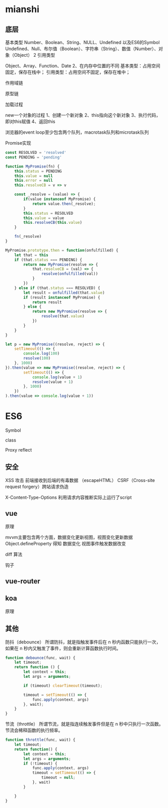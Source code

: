 # mianshi

## 底层

基本类型 Number、Boolean、String、NULL、Undefined
以及ES6的Symbol
Undefined、Null、布尔值（Boolean）、字符串（String）、数值（Number）、对象（Object）
2 引用类型

Object、Array、Function、Date
2、在内存中位置的不同
基本类型：占用空间固定，保存在栈中；
引用类型：占用空间不固定，保存在堆中；

作用域链

原型链

加载过程

new一个对象的过程
1、创建一个新对象
2、this指向这个新对象
3、执行代码，即对this赋值
4、返回this

浏览器的event loop至少包含两个队列，macrotask队列和microtask队列

Promise实现

```javascript
const RESOLVED = 'resolved'
const PENDING = 'pending'

function MyPromise(fn) {
    this.status = PENDING
    this.value = null
    this.error = null
    this.resolveCB = v => v

    const _resolve = (value) => {
        if(value instanceof MyPromise) {
            return value.then(_resolve);
        }
        this.status = RESOLVED
        this.value = value
        this.resolveCB(this.value)
    }

    fn(_resolve)
}

MyPromise.prototype.then = function(onfulfilled) {
    let that = this
    if (that.status === PENDING) {
        return new MyPromise(resolve => {
            that.resolveCB = (val) => {
                resolve(onfulfilled(val))
            }
        })
    } else if (that.status === RESOLVED) {
        let result = onfulfilled(that.value)
        if (result instanceof MyPromise) {
            return result
        } else {
            return new MyPromise(resolve => {
                resolve(that.value)
            })
        }
    }
}

let p = new MyPromise((resolve, reject) => {
    setTimeout(() => {
        console.log(100)
        resolve(100)
    }, 1000)
}).then(value => new MyPromise((resolve, reject) => {
        setTimeout(() => {
            console.log(value + 1)
            resolve(value + 1)
        }, 1000)
    })
).then(value => console.log(value + 1))
```

# ES6

Symbol

class

Proxy reflect

## 安全

XSS 攻击 前端接收到后端的有毒数据 （escapeHTML）
CSRF（Cross-site request forgery）跨站请求伪造

X-Content-Type-Options 利用请求内容推断实际上运行了script

## vue

原理

mvvm主要包含两个方面，数据变化更新视图，视图变化更新数据
Object.defineProperty 得知 数据变化 视图事件触发数据改变

diff 算法

钩子

## vue-router

## koa

原理

## 其他

防抖（debounce）
所谓防抖，就是指触发事件后在 n 秒内函数只能执行一次，如果在 n 秒内又触发了事件，则会重新计算函数执行时间。

```javascript
function debounce(func, wait) {
    let timeout;
    return function () {
        let context = this;
        let args = arguments;

        if (timeout) clearTimeout(timeout);

        timeout = setTimeout(() => {
            func.apply(context, args)
        }, wait);
    }
}
```

节流（throttle）
所谓节流，就是指连续触发事件但是在 n 秒中只执行一次函数。节流会稀释函数的执行频率。

```javascript
function throttle(func, wait) {
    let timeout;
    return function() {
        let context = this;
        let args = arguments;
        if (!timeout) {
            func.apply(context, args)
            timeout = setTimeout(() => {
                timeout = null;
            }, wait)
        }

    }
}
```
